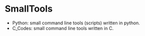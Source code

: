 # SmallTools

- Python: small command line tools (scripts) written in python.
- C_Codes: small command line tools written in C.
